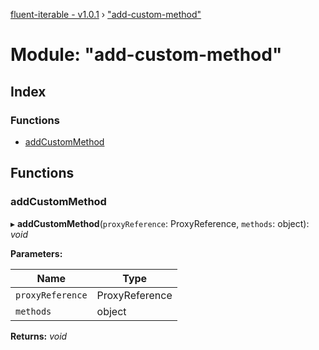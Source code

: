 [fluent-iterable - v1.0.1](../README.md) › ["add-custom-method"](_add_custom_method_.md)

# Module: "add-custom-method"

## Index

### Functions

* [addCustomMethod](_add_custom_method_.md#addcustommethod)

## Functions

###  addCustomMethod

▸ **addCustomMethod**(`proxyReference`: ProxyReference, `methods`: object): *void*

**Parameters:**

Name | Type |
------ | ------ |
`proxyReference` | ProxyReference |
`methods` | object |

**Returns:** *void*

